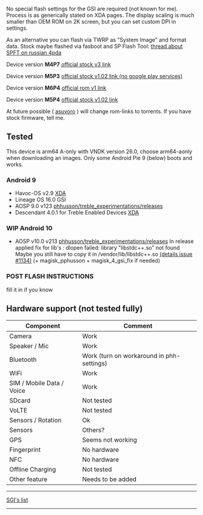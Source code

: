 No special flash settings for the GSI are required (not known for me). Process is as generically stated on XDA pages. The display scaling is much smaller than OEM ROM on 2K screen, but you can set custom DPI in settings. 

As an alternative you can flash via TWRP as "System Image" and format data.
Stock maybe flashed via fasboot and SP Flash Tool: [thread about SPFT on russian 4pda](https://4pda.ru/forum/index.php?showtopic=469340)

Device version **M4P7** [official stock v3 link](https://mega.nz/#!1FY1BA4Q!aLM899AghOQHnnDdR5f_6L0IqADZxUieKJqqYwhi2rI)

Device version **M5P3** [official stock v1.02 link (no google play services)](https://mega.nz/file/3wAQDIrA#44HoXZxLt19mPo1XbzRbMPSCuZ9kZKIRWTWPvUJJhdY)

Device version **M6P4** [official rom v1 link](https://yadi.sk/d/-2QpFnbGK95v8A)

Device version **M5P4** [official stock v1.02 link](https://onedrive.live.com/?authkey=%21ANwP6Y1f2XiBe6c&cid=A120532B51026BDA&id=A120532B51026BDA%212790&parId=A120532B51026BDA%212077&action=locate)



At future possible ( [asuvoro](https://github.com/asuvoro) ) will change rom-links to torrents.
If you have stock firmware, tell me.

## Tested
This device is arm64 A-only with VNDK version 26.0, choose arm64-aonly when downloading an images.
Only some Android Pie 9 (below) boots and works.

### Android 9
* Havoc-OS v2.9 [XDA](https://forum.xda-developers.com/project-treble/trebleenabled-device-development/-t3930030/)
* Lineage OS 16.0 GSI
* AOSP 9.0 v123 [phhusson/treble_experimentations/releases](https://github.com/phhusson/treble_experimentations/releases/tag/v123)
* Descendant 4.0.1 for Treble Enabled Devices [XDA](https://forum.xda-developers.com/project-treble/trebleenabled-device-development/descendant-android-pie-custom-rom-ver-t3840578)

### WIP Android 10
* AOSP v10.0 v213 [phhusson/treble_experimentations/releases](https://github.com/phhusson/treble_experimentations/releases/tag/v213)
In release applied fix for lib's : dlopen failed: library "libstdc++.so" not found
Maybe you still have to copy it in /vendor/lib/libstdc++.so [(details issue #1134)](https://github.com/phhusson/treble_experimentations/issues/1134) (+ magisk_pphusson + magisk_4_gsi_fix if needed)


### POST FLASH INSTRUCTIONS
fill it in if you know

## Hardware support (not tested fully)

| Component                 |      Comment                                 |
|---------------------------|----------------------------------------------|
| Camera                    | Work                                         |
| Speaker / Mic             | Work                                         |
| Bluetooth                 | Work (turn on workaround in phh-settings)    |
| WiFi                      | Work                                         |
| SIM / Mobile Data / Voice | Work                                         |
| SDcard                    | Not tested                                   |
| VoLTE                     | Not tested                                   |
| Sensors / Rotation        | Ok                                           |
| Sensors                   | Others?                                      |
| GPS                       | Seems not working                            |
| Fingerprint               | No hardware                                  |
| NFC                       | No hardware                                  |
| Offline Charging          | Not tested                                   |
| Other feature             | Needs to be added                            |
---

[SGI's list](https://github.com/phhusson/treble_experimentations/wiki/Generic-System-Image-%28GSI%29-list)

---
